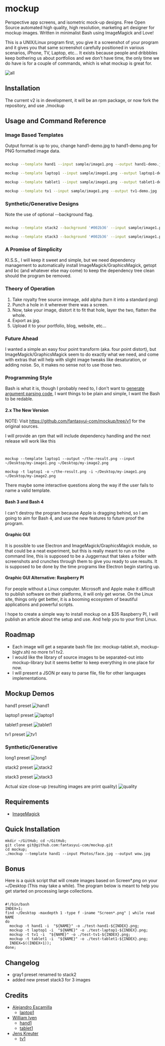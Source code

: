 # mockup
Perspective app screens, and isometric mock-up designs.
Free Open Source automated high quality, high resolution, marketing art designer for mockup images.
Written in minimalist Bash using ImageMagick and Love!

This is a UNIX/Linux program first, you give it a screenshot of your program and it gives you that same screenshot carefully positioned in various scenarios, iPhone, TV, Laptop, etc... It exists because people and dribbbles keep bothering us about portfolios and we don't have time, the only time we do have is for a couple of commands, which is what mockup is great for.

![all](/docs/all.jpg)

## Installation

The current v2 is in development, it will be an rpm package, or now fork the repository, and use ./mockup

## Usage and Command Reference

### Image Based Templates

Output format is up to you, change hand1-demo.jpg to hand1-demo.png for PNG formatted image data.

```sh

mockup --template hand1 --input sample/image1.png --output hand1-demo.jpg

mockup --template laptop1 --input sample/image1.png --output laptop1-demo.jpg

mockup --template tablet1 --input sample/image1.png --output tablet1-demo.jpg

mockup --template tv1 --input sample/image1.png --output tv1-demo.jpg

```

### Synthetic/Generative Designs

Note the use of optional --background flag.

```sh

mockup --template stack2 --background '#002b36' --input sample/image1.png sample/image2.png --output stack2-demo.jpg

mockup --template stack3 --background '#002b36' --input sample/image1.png sample/image2.png sample/image3.png --output stack3-demo.jpg

```

### A Promise of Simplicity

KI.S.S., I will keep it sweet and simple, but we need dependency management to automatically install ImageMagick/GraphicsMagick, getopt and bc (and whatever else may come) to keep the dependency tree clean should the program be removed.

### Theory of Operation

1. Take royalty free source immage, add alpha (turn it into a standard png)
2. Punch a hole in it wherever there was a screen.
3. Now, take your image, distort it to fit that hole, layer the two, flatten the whole.
4. Export as jpg.
5. Upload it to your portfolio, blog, website, etc...

### Future Ahead

I wanted a simple an easy four point transform (aka. four point distort), but ImageMagick/GraphicsMagick seem to do exactly what we need, and come with extras that will help with slight image tweaks like desaturation, or adding noise. So, it makes no sense not to use those two.

### Programming Style

Bash is what it is, though I probably need to, I don't want to [generate argument parsing code](https://github.com/matejak/argbash), I want things to be plain and simple, I want the Bash to be redable.

#### 2.x The New Version

NOTE: Visit https://github.com/fantasyui-com/mockup/tree/v1 for the original sources.

I will provide an rpm that will include dependency handling and the next release will work like this

```shell


mockup --template laptop1 --output ~/the-result.png --input ~/Desktop/my-image1.png ~/Desktop/my-image2.png

mockup -t laptop1 -o ~/the-result.png -i ~/Desktop/my-image1.png ~/Desktop/my-image2.png

```

There maybe some interactive questions along the way if the user fails to name a valid template.

#### Bash 3 and Bash 4

I can't destroy the program because Apple is dragging behind, so I am going to aim for Bash 4, and use the new features to future proof the program.

#### Graphic GUI

It is possible to use Electron and ImageMagick/GraphicsMagick module, so that could be a neat experiment, but this is really meant to run on the command line, this is supposed to be a Juggernaut that takes a folder with screenshots and crunches through them to give you ready to use results. It is supposed to be done by the time programs like Electron begin starting up.

#### Graphic GUI Alternative: Raspberry PI

For people without a Linux computer. Microsoft and Apple make it difficult to publish software on their platforms, it will only get worse. On the Linux site, things only get better, it is a booming ecosystem of beautiful applications and powerful scripts.

I hope to create a simple way to install mockup on a $35 Raspberry PI, I will publish an article about the setup and use. And help you to your first Linux.

## Roadmap

- Each image will get a separate bash file (ex: mockup-tablet.sh, mockup-bigtv.sh) no more tv1 tv2.
- I would like the library of source images to be separated-out into mockup-library but it seems better to keep everything in one place for now.
- I will present a JSON pr easy to parse file, file for other languages implementations.


## Mockup Demos


hand1 preset
![hand1](/docs/hand1.jpg)

laptop1 preset
![laptop1](/docs/laptop1.jpg)

tablet1 preset
![tablet1](/docs/tablet1.jpg)

tv1 preset
![tv1](/docs/tv1.jpg)

### Synthetic/Generative

long1 preset
![long1](/docs/long1.jpg)

stack2 preset
![stack2](/docs/stack2.jpg)

stack3 preset
![stack3](/docs/stack3.jpg?)


Actual size close-up (resulting images are print quality)
![quality](/docs/quality.jpg)

## Requirements

- [ImageMagick](https://imagemagick.org)

## Quick Installation

    mkdir ~/GitHub; cd ~/GitHub;
    git clone git@github.com:fantasyui-com/mockup.git
    cd mockup;
    ./mockup --template hand1 --input Photos/face.jpg --output wow.jpg

## Bonus

Here is a quick script that will create images based on Screen*.png on your ~/Desktop (This may take a while). The program below is meant to help you get started on processing large collections.

```shell

#!/bin/bash
INDEX=1;
find ~/Desktop -maxdepth 1 -type f -iname "Screen*.png" | while read NAME
do
  mockup -t hand1 -i  "${NAME}" -o ./test-hand1-${INDEX}.png;
  mockup -t laptop1 -i  "${NAME}" -o ./test-laptop1-${INDEX}.png;
  mockup -t tv1 -i  "${NAME}" -o ./test-tv1-${INDEX}.png;
  mockup -t tablet1 -i  "${NAME}" -o ./test-tablet1-${INDEX}.png;
  INDEX=$((INDEX+1));
done;

```

## Changelog

- gray1 preset renamed to stack2
- added new preset stack3 for 3 images

## Credits

- [Alejandro Escamilla](https://unsplash.com/@alejandroescamilla)
  - [laptop1](https://unsplash.com/@alejandroescamilla?photo=xII7efH1G6o)
- [William Iven](https://unsplash.com/@firmbee)
  - [hand1](https://unsplash.com/@firmbee?photo=dAmHWsRYP9c)
  - [tablet1](https://unsplash.com/@firmbee?photo=GANqCr1BRTU)
- [Jens Kreuter](https://unsplash.com/@jenskreuter)
  - [tv1](https://unsplash.com/@jenskreuter?photo=ngMtsE5r9eI)
